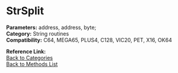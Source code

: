 # StrSplit

**Parameters:** address, address, byte;  
**Category:** String routines  
**Compatibility:** C64, MEGA65, PLUS4, C128, VIC20, PET, X16, OK64  

**Reference Link:**  
[Back to Categories](../categories/string_routines.md)  
[Back to Methods List](../../SUMMARY.md)
